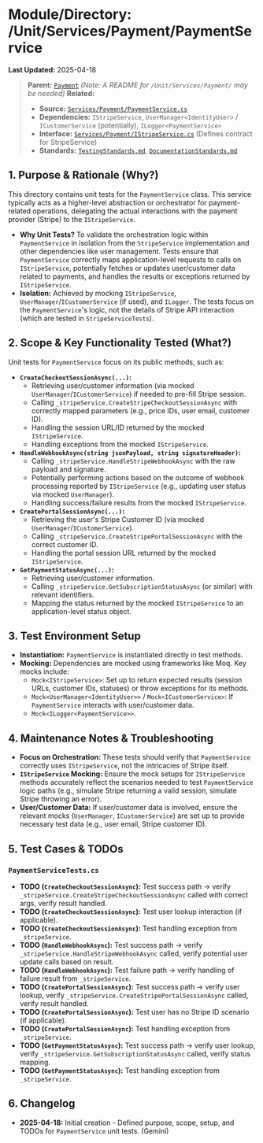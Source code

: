 # Module/Directory: /Unit/Services/Payment/PaymentService

**Last Updated:** 2025-04-18

> **Parent:** [`Payment`](../README.md)
> *(Note: A README for `/Unit/Services/Payment/` may be needed)*
> **Related:**
> * **Source:** [`Services/Payment/PaymentService.cs`](../../../../../Zarichney.Server/Services/Payment/PaymentService.cs)
> * **Dependencies:** `IStripeService`, `UserManager<IdentityUser>` / `ICustomerService` (potentially), `ILogger<PaymentService>`
> * **Interface:** [`Services/Payment/IStripeService.cs`](../../../../../Zarichney.Server/Services/Payment/StripeService.cs) (Defines contract for StripeService)
> * **Standards:** [`TestingStandards.md`](../../../../../Docs/Standards/TestingStandards.md), [`DocumentationStandards.md`](../../../../../Docs/Standards/DocumentationStandards.md)

## 1. Purpose & Rationale (Why?)

This directory contains unit tests for the `PaymentService` class. This service typically acts as a higher-level abstraction or orchestrator for payment-related operations, delegating the actual interactions with the payment provider (Stripe) to the `IStripeService`.

* **Why Unit Tests?** To validate the orchestration logic within `PaymentService` in isolation from the `StripeService` implementation and other dependencies like user management. Tests ensure that `PaymentService` correctly maps application-level requests to calls on `IStripeService`, potentially fetches or updates user/customer data related to payments, and handles the results or exceptions returned by `IStripeService`.
* **Isolation:** Achieved by mocking `IStripeService`, `UserManager`/`ICustomerService` (if used), and `ILogger`. The tests focus on the `PaymentService`'s logic, not the details of Stripe API interaction (which are tested in `StripeServiceTests`).

## 2. Scope & Key Functionality Tested (What?)

Unit tests for `PaymentService` focus on its public methods, such as:

* **`CreateCheckoutSessionAsync(...)`:**
    * Retrieving user/customer information (via mocked `UserManager`/`ICustomerService`) if needed to pre-fill Stripe session.
    * Calling `_stripeService.CreateStripeCheckoutSessionAsync` with correctly mapped parameters (e.g., price IDs, user email, customer ID).
    * Handling the session URL/ID returned by the mocked `IStripeService`.
    * Handling exceptions from the mocked `IStripeService`.
* **`HandleWebhookAsync(string jsonPayload, string signatureHeader)`:**
    * Calling `_stripeService.HandleStripeWebhookAsync` with the raw payload and signature.
    * Potentially performing actions based on the outcome of webhook processing reported by `IStripeService` (e.g., updating user status via mocked `UserManager`).
    * Handling success/failure results from the mocked `IStripeService`.
* **`CreatePortalSessionAsync(...)`:**
    * Retrieving the user's Stripe Customer ID (via mocked `UserManager`/`ICustomerService`).
    * Calling `_stripeService.CreateStripePortalSessionAsync` with the correct customer ID.
    * Handling the portal session URL returned by the mocked `IStripeService`.
* **`GetPaymentStatusAsync(...)`:**
    * Retrieving user/customer information.
    * Calling `_stripeService.GetSubscriptionStatusAsync` (or similar) with relevant identifiers.
    * Mapping the status returned by the mocked `IStripeService` to an application-level status object.

## 3. Test Environment Setup

* **Instantiation:** `PaymentService` is instantiated directly in test methods.
* **Mocking:** Dependencies are mocked using frameworks like Moq. Key mocks include:
    * `Mock<IStripeService>`: Set up to return expected results (session URLs, customer IDs, statuses) or throw exceptions for its methods.
    * `Mock<UserManager<IdentityUser>>` / `Mock<ICustomerService>`: If `PaymentService` interacts with user/customer data.
    * `Mock<ILogger<PaymentService>>`.

## 4. Maintenance Notes & Troubleshooting

* **Focus on Orchestration:** These tests should verify that `PaymentService` correctly uses `IStripeService`, not the intricacies of Stripe itself.
* **`IStripeService` Mocking:** Ensure the mock setups for `IStripeService` methods accurately reflect the scenarios needed to test `PaymentService` logic paths (e.g., simulate Stripe returning a valid session, simulate Stripe throwing an error).
* **User/Customer Data:** If user/customer data is involved, ensure the relevant mocks (`UserManager`, `ICustomerService`) are set up to provide necessary test data (e.g., user email, Stripe customer ID).

## 5. Test Cases & TODOs

### `PaymentServiceTests.cs`
* **TODO (`CreateCheckoutSessionAsync`):** Test success path -> verify `_stripeService.CreateStripeCheckoutSessionAsync` called with correct args, verify result handled.
* **TODO (`CreateCheckoutSessionAsync`):** Test user lookup interaction (if applicable).
* **TODO (`CreateCheckoutSessionAsync`):** Test handling exception from `_stripeService`.
* **TODO (`HandleWebhookAsync`):** Test success path -> verify `_stripeService.HandleStripeWebhookAsync` called, verify potential user update calls based on result.
* **TODO (`HandleWebhookAsync`):** Test failure path -> verify handling of failure result from `_stripeService`.
* **TODO (`CreatePortalSessionAsync`):** Test success path -> verify user lookup, verify `_stripeService.CreateStripePortalSessionAsync` called, verify result handled.
* **TODO (`CreatePortalSessionAsync`):** Test user has no Stripe ID scenario (if applicable).
* **TODO (`CreatePortalSessionAsync`):** Test handling exception from `_stripeService`.
* **TODO (`GetPaymentStatusAsync`):** Test success path -> verify user lookup, verify `_stripeService.GetSubscriptionStatusAsync` called, verify status mapping.
* **TODO (`GetPaymentStatusAsync`):** Test handling exception from `_stripeService`.

## 6. Changelog

* **2025-04-18:** Initial creation - Defined purpose, scope, setup, and TODOs for `PaymentService` unit tests. (Gemini)

